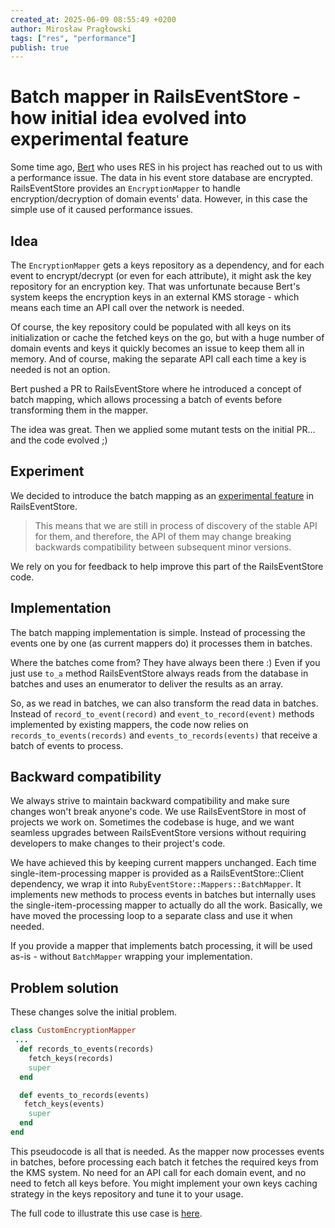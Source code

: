 ```yaml
---
created_at: 2025-06-09 08:55:49 +0200
author: Mirosław Pragłowski
tags: ["res", "performance"]
publish: true
---
```


# Batch mapper in RailsEventStore - how initial idea evolved into experimental feature

Some time ago, [Bert](https://github.com/Bertg) who uses RES in his project has reached out to us with a performance issue. The data in his event store database are encrypted. RailsEventStore provides an `EncryptionMapper` to handle encryption/decryption of domain events' data. However, in this case the simple use of it caused performance issues.

<!-- more -->

## Idea

The `EncryptionMapper` gets a keys repository as a dependency, and for each event to encrypt/decrypt (or even for each attribute), it might ask the key repository for an encryption key. That was unfortunate because Bert's system keeps the encryption keys in an external KMS storage - which means each time an API call over the network is needed.

Of course, the key repository could be populated with all keys on its initialization or cache the fetched keys on the go, but with a huge number of domain events and keys it quickly becomes an issue to keep them all in memory. And of course, making the separate API call each time a key is needed is not an option.

Bert pushed a PR to RailsEventStore where he introduced a concept of batch mapping, which allows processing a batch of events before transforming them in the mapper.

The idea was great. Then we applied some mutant tests on the initial PR... and the code evolved ;)

## Experiment

We decided to introduce the batch mapping as an [experimental feature](https://railseventstore.org/docs/contributing/maintenance_policy/#experimental-features) in RailsEventStore.

> This means that we are still in process of discovery of the stable API for them, and therefore, the API of them may change breaking backwards compatibility between subsequent minor versions.

We rely on you for feedback to help improve this part of the RailsEventStore code.

## Implementation

The batch mapping implementation is simple. Instead of processing the events one by one (as current mappers do) it processes them in batches.

Where the batches come from? They have always been there :) Even if you just use `to_a` method RailsEventStore always reads from the database in batches and uses an enumerator to deliver the results as an array.

So, as we read in batches, we can also transform the read data in batches. Instead of `record_to_event(record)` and `event_to_record(event)` methods implemented by existing mappers, the code now relies on `records_to_events(records)` and `events_to_records(events)` that receive a batch of events to process.

## Backward compatibility

We always strive to maintain backward compatibility and make sure changes won't break anyone's code. We use RailsEventStore in most of projects we work on. Sometimes the codebase is huge, and we want seamless upgrades between RailsEventStore versions without requiring developers to make changes to their project's code.

We have achieved this by keeping current mappers unchanged. Each time single-item-processing mapper is provided as a RailsEventStore::Client dependency, we wrap it into `RubyEventStore::Mappers::BatchMapper`. It implements new methods to process events in batches but internally uses the single-item-processing mapper to actually do all the work. Basically, we have moved the processing loop to a separate class and use it when needed.

If you provide a mapper that implements batch processing, it will be used as-is - without `BatchMapper` wrapping your implementation.

## Problem solution

These changes solve the initial problem.

```ruby
class CustomEncryptionMapper
 ...
  def records_to_events(records)
    fetch_keys(records)
    super
  end

  def events_to_records(events)
   fetch_keys(events)
    super
  end
end
```

This pseudocode is all that is needed. As the mapper now processes events in batches, before processing each batch it fetches the required keys from the KMS system. No need for an API call for each domain event, and no need to fetch all keys before. You might implement your own keys caching strategy in the keys repository and tune it to your usage.

The full code to illustrate this use case is [here](https://gist.github.com/mpraglowski/ca852ba76503888be85ec53bacb491fe).
